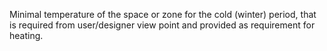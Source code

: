 ﻿Minimal temperature of the space or zone for the cold (winter) period, that is required from user/designer view point and provided as requirement for heating.
